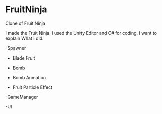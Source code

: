 # FruitNinja
Clone of Fruit Ninja

I made the Fruit Ninja. I used the Unity Editor and C# for coding. I want to explain What I did.

-Spawner

- Blade Fruit

- Bomb

- Bomb Anmation

- Fruit Particle Effect

-GameManager

-UI
